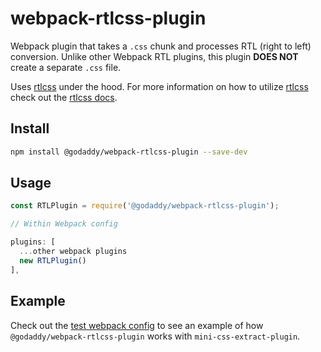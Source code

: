 # webpack-rtlcss-plugin

Webpack plugin that takes a `.css` chunk and processes RTL (right to left) conversion. Unlike other Webpack RTL plugins, this plugin __DOES NOT__ create a separate `.css` file.

Uses [rtlcss] under the hood. For more information on how to utilize [rtlcss] check out the [rtlcss docs](https://rtlcss.com/learn/).

## Install

```sh
npm install @godaddy/webpack-rtlcss-plugin --save-dev
```

## Usage

```js
const RTLPlugin = require('@godaddy/webpack-rtlcss-plugin');

// Within Webpack config

plugins: [
  ...other webpack plugins
  new RTLPlugin()
],
```

## Example

Check out the [test webpack config](./test/unit/webpack.config.js) to see an example of how `@godaddy/webpack-rtlcss-plugin` works with `mini-css-extract-plugin`.

[rtlcss]: https://github.com/MohammadYounes/rtlcss
